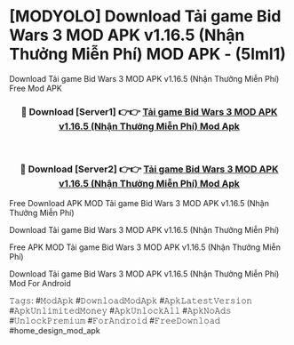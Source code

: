 # [MODYOLO] Download Tải game Bid Wars 3 MOD APK v1.16.5 (Nhận Thưởng Miễn Phí) MOD APK - (5lml1)
Download Tải game Bid Wars 3 MOD APK v1.16.5 (Nhận Thưởng Miễn Phí) Free Mod APK

<div align="center">
<h3>🔴 Download [Server1] 👉👉 <a href="https://apk-comot.site?title=Tải_game_Bid_Wars_3_MOD_APK_v1.16.5_(Nhận_Thưởng_Miễn_Phí)">Tải game Bid Wars 3 MOD APK v1.16.5 (Nhận Thưởng Miễn Phí) Mod Apk</a></h3><br>

<h3>🔴 Download [Server2] 👉👉 <a href="https://apk-comot.site?title=Tải_game_Bid_Wars_3_MOD_APK_v1.16.5_(Nhận_Thưởng_Miễn_Phí)">Tải game Bid Wars 3 MOD APK v1.16.5 (Nhận Thưởng Miễn Phí) Mod Apk</a></h3>
</div>


Free Download APK MOD Tải game Bid Wars 3 MOD APK v1.16.5 (Nhận Thưởng Miễn Phí)

Download Tải game Bid Wars 3 MOD APK v1.16.5 (Nhận Thưởng Miễn Phí) 

Free APK MOD Tải game Bid Wars 3 MOD APK v1.16.5 (Nhận Thưởng Miễn Phí) 

Download Tải game Bid Wars 3 MOD APK v1.16.5 (Nhận Thưởng Miễn Phí) Mod For Android

𝚃𝚊𝚐𝚜: #𝙼𝚘𝚍𝙰𝚙𝚔 #𝙳𝚘𝚠𝚗𝚕𝚘𝚊𝚍𝙼𝚘𝚍𝙰𝚙𝚔 #𝙰𝚙𝚔𝙻𝚊𝚝𝚎𝚜𝚝𝚅𝚎𝚛𝚜𝚒𝚘𝚗 #𝙰𝚙𝚔𝚄𝚗𝚕𝚒𝚖𝚒𝚝𝚎𝚍𝙼𝚘𝚗𝚎𝚢 #𝙰𝚙𝚔𝚄𝚗𝚕𝚘𝚌𝚔𝙰𝚕𝚕 #𝙰𝚙𝚔𝙽𝚘𝙰𝚍𝚜 #𝚄𝚗𝚕𝚘𝚌𝚔𝙿𝚛𝚎𝚖𝚒𝚞𝚖 #𝙵𝚘𝚛𝙰𝚗𝚍𝚛𝚘𝚒𝚍 #𝙵𝚛𝚎𝚎𝙳𝚘𝚠𝚗𝚕𝚘𝚊𝚍 #home_design_mod_apk